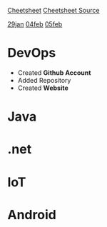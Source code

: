 
[Cheetsheet](cheatsheet) [Cheetsheet Source](cheatsheet.md)

[29jan](29jan.md)
[04feb](04feb.md)
[05feb](05feb.md)
# DevOps
- Created **Github Account**
- Added Repository
- Created **Website**

# Java

# .net

# IoT

# Android
